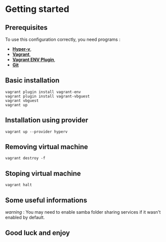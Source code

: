 # Getting started

## Prerequisites

To use this configuration correctly, you need  programs :

- **[Hyper-v](https://docs.microsoft.com/en-us/virtualization/hyper-v-on-windows/quick-start/enable-hyper-v)**,
- **[Vagrant](https://www.vagrantup.com/)**,
- **[Vagrant ENV Plugin](https://github.com/gosuri/vagrant-env)**,
- **[Git](https://git-scm.com/)**

## Basic installation

```shell
vagrant plugin install vagrant-env
vagrant plugin install vagrant-vbguest
vagrant vbguest
vagrant up
```

## Installation using provider

```shell
vagrant up --provider hyperv
```

## Removing virtual machine

```shell
vagrant destroy -f
```

## Stoping virtual machine

```shell
vagrant halt
```

## Some useful informations

*warning* : You may need to enable samba folder sharing services if it wasn't enabled by default.

## Good luck and enjoy

